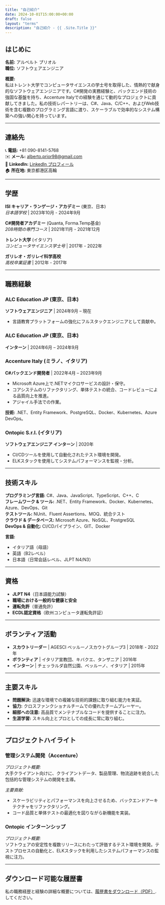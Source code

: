 ```yaml
---
title: "自己紹介"
date: 2024-10-01T15:00:00+00:00
draft: false
layout: "terms"
description: "自己紹介 - {{ .Site.Title }}"
---
```

## はじめに

**名前:** アルベルト プリオル  
**職位:** ソフトウェアエンジニア  

**概要:**  
私はトレント大学でコンピュータサイエンスの学士号を取得した、情熱的で献身的なソフトウェアエンジニアです。C#開発の実務経験と、バックエンド技術の強固な基盤を持ち、Accenture Italyでの経験を通じて動的なプロジェクトに貢献してきました。私の技術レパートリーは、C#、Java、C/C++、およびWeb技術を含む複数のプログラミング言語に渡り、スケーラブルで効率的なシステム構築への強い関心を持っています。

---

## 連絡先

📞 **電話:** +81 090-8141-5768  
✉️ **メール:** [alberto.prior98@gmail.com](mailto:alberto.prior98@gmail.com)  
🔗 **LinkedIn:** [LinkedIn プロフィール](https://www.linkedin.com/in/albertoprior/)  
🏠 **所在地:** 東京都港区高輪

---

## 学歴

**ISI キャリア・ランゲージ・アカデミー** (東京、日本)  
*日本語学校* | 2023年10月 - 2024年9月  

**C#開発者アカデミー** (Quanta, Forma.Temp基金)  
*208時間の専門コース* | 2021年11月 - 2021年12月  

**トレント大学** (イタリア)  
*コンピュータサイエンス学士号* | 2017年 - 2022年  

**ガリレオ・ガリレイ科学高校**  
*高校卒業証書* | 2012年 - 2017年  

---

## 職務経験

### ALC Education JP (東京、日本)  
**ソフトウェアエンジニア** | 2024年9月 – 現在  

- 言語教育プラットフォームの強化にフルスタックエンジニアとして貢献中。

### ALC Education JP (東京、日本)  
**インターン** | 2024年6月 – 2024年9月  

### Accenture Italy (ミラノ、イタリア)  
**C#バックエンド開発者** | 2022年4月 – 2023年9月  

- Microsoft Azure上で.NETマイクロサービスの設計・保守。  
- コアシステムのリファクタリング、単体テストの統合、コードレビューによる品質向上を推進。  
- アジャイル手法での作業。  

**技術:** .NET、Entity Framework、PostgreSQL、Docker、Kubernetes、Azure DevOps。

### Ontopic S.r.l. (イタリア)  
**ソフトウェアエンジニア インターン** | 2020年  

- CI/CDツールを使用して自動化されたテスト環境を開発。  
- ELKスタックを使用してシステムパフォーマンスを監視・分析。

---

## 技術スキル

**プログラミング言語:** C#、Java、JavaScript、TypeScript、C++、C  
**フレームワーク & ツール:** .NET、Entity Framework、Docker、Kubernetes、Azure、DevOps、Git  
**テストツール:** NUnit、Fluent Assertions、MOQ、統合テスト  
**クラウド & データベース:** Microsoft Azure、NoSQL、PostgreSQL  
**DevOps & 自動化:** CI/CDパイプライン、GIT、Docker  

**言語:**  
- イタリア語（母語）  
- 英語（B2レベル）  
- 日本語（日常会話レベル、JLPT N4/N3）

---

## 資格

- **JLPT N4**（日本語能力試験）  
- **職場における一般的な健康と安全**  
- **運転免許**（普通免許）  
- **ECDL認定資格**（欧州コンピュータ運転免許証）

---

## ボランティア活動

- **スカウトリーダー** | AGESCI ベッルーノスカウトグループ3 | 2018年 - 2022年  
- **ボランティア** | イタリア宣教団、キバクエ、タンザニア | 2016年  
- **インターン** | チェッラルダ自然公園、ベッルーノ、イタリア | 2015年  

---

## 主要スキル

- **問題解決:** 迅速な環境での複雑な技術的課題に取り組む能力を実証。  
- **協力:** クロスファンクショナルチームでの優れたチームプレーヤー。  
- **細部への注意:** 高品質でメンテナブルなコードを提供することに注力。  
- **生涯学習:** スキル向上とプロとしての成長に常に取り組む。

---

## プロジェクトハイライト

### **管理システム開発（Accenture）**  
*プロジェクト概要:*  
大手クライアント向けに、クライアントデータ、製品管理、物流追跡を統合した包括的な管理システムの開発を主導。  

*主要貢献:*  
- スケーラビリティとパフォーマンスを向上させるため、バックエンドアーキテクチャをリファクタリング。  
- コード品質と単体テストの最適化を図りながら新機能を実装。

### **Ontopic インターンシップ**  
*プロジェクト概要:*  
ソフトウェアの安定性を複数リリースにわたって評価するテスト環境を開発。テストプロセスの自動化と、ELKスタックを利用したシステムパフォーマンスの監視に注力。

---

## ダウンロード可能な履歴書

私の職務経歴と経験の詳細な概要については、[履歴書をダウンロード（PDF）](/files/CVJP.pdf).してください。
